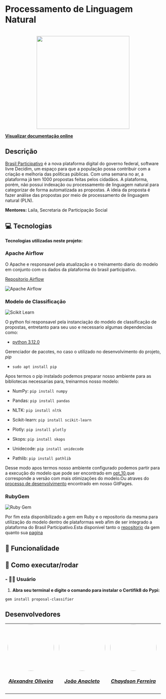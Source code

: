 # Processamento de Linguagem Natural 

<br/>
<div align="center">
  <a href="https://github.com/ResidenciaTICBrisa/07_ProcessamentoLinguagemNatural/tree/main">
    <img src="https://residenciaticbrisa.github.io/07_ProcessamentoLinguagemNatural/assets/img/logo.png" width="300" height="300">
  </a>
</div>

<p align="left"><a href="https://residenciaticbrisa.github.io/07_ProcessamentoLinguagemNatural/"><strong>Visualizar documentação online</strong></a></p>

## Descrição
[Brasil Participativo](https://brasilparticipativo.presidencia.gov.br/processes/programas/f/2/) é a nova plataforma digital do governo federal, software livre Decidim, um espaço para que a população possa contribuir com a criação e melhoria das políticas públicas. Com uma semana no ar, a plataforma já tem 1000 propostas feitas pelos cidadãos. A plataforma, porém, não possui indexação ou processamento de linguagem natural para categorizar de forma automatizada as propostas. A ideia da proposta é fazer análise das propostas por meio de processamento de linguagem natural (PLN).

**Mentores:** Laila, Secretaria de Participação Social

## 💻 Tecnologias

**Tecnologias utilizadas neste projeto:**

### Apache Airflow

O Apache e responsavel pela atualização e o treinamento diario do modelo em conjunto com os dados da plataforma do brasil participativo.

[Repositorio Airflow]()

![Apache Airflow](https://airflow.apache.org/images/feature-image.png)

### Modelo de Classificação 

![Scikit Learn](https://upload.wikimedia.org/wikipedia/commons/thumb/0/05/Scikit_learn_logo_small.svg/1200px-Scikit_learn_logo_small.svg.png)

O python foi responsavel pela instanciação do modelo de classificação de propostas, entretanto para seu uso  e necessario algumas dependencias como: 

 - [python 3.12.0](https://www.python.org/downloads/release/python-3120/) 

Gerenciador de pacotes, no caso o utilizado no desenvolvimento do projeto, *pip*

 - ```sudo apt install pip```

Apos termos o pip instalado podemos preparar nosso ambiente para as bibliotecas necessarias para, treinarmos nosso modelo:

- NumPy: ``` pip install numpy ```

- Pandas: ``` pip install pandas ```

- NLTK: ``` pip install nltk ```

- Scikit-learn: ``` pip install scikit-learn ```

- Plotly: ``` pip install plotly ```

- Skops: ``` pip install skops ```

- Unidecode: ``` pip install unidecode ```

- Pathlib: ``` pip install pathlib ```

Desse modo apos termos nosso ambiente configurado podemos partir para a execução do modelo que pode ser encontrado em [opt_10](https://github.com/ResidenciaTICBrisa/07_ProcessamentoLinguagemNatural/blob/main/production/otimizacoes_classifier/opt_10/v10.ipynb),que corresponde a versão com mais otimizações do modelo.Ou atraves do [processo de desenvolvimento](https://residenciaticbrisa.github.io/07_ProcessamentoLinguagemNatural/processo_de_desenvolvimento/) encontrado em nosso GitPages.

### RubyGem

![Ruby Gem](https://sempreupdate.com.br/wp-content/uploads/2017/08/rubygems.png)

Por fim esta disponibilizado a gem em Ruby e o repositorio da mesma para utilização do modelo dentro de plataformas web afim de ser integrado a plataforma do Brasil Participativo.Esta disponivel tanto o [repositorio](https://github.com/chaydson/proposal-classifier) da gem quanto sua [pagina](https://rubygems.org/gems/proposal-classifier) 

## 🤖 Funcionalidade

## 🛞 Como executar/rodar

### **- 👩‍🦰 Usuário**

1. **Abra seu terminal e digite o comando para instalar o Certifik8 do Pypi:**
```
gem install proposal-classifier
```

## Desenvolvedores

<center>
<table style="margin-left: auto; margin-right: auto;">
    <tr>
        <td align="center">
            <a href="https://github.com/LexTOliver">
                <img style="border-radius: 50%;" src="https://avatars.githubusercontent.com/u/27731119?v=4" width="150px;"/>
                <h5 class="text-center">Alexandre Oliveira</h5>
            </a>
        </td>
        <td align="center">
            <a href="https://github.com/jpanacleto2">
                <img style="border-radius: 50%;" src="https://avatars.githubusercontent.com/u/56097889?v=4" width="150px;"/>
                <h5 class="text-center">João Anacleto</h5>
            </a>
        </td>
        <td align="center">
            <a href="https://github.com/chaydson">
                <img style="border-radius: 50%;" src="https://avatars.githubusercontent.com/u/90580219?v=4" width="150px;"/>
                <h5 class="text-center">Chaydson Ferreira</h5>
            </a>
        </td>
        </td>
        <td align="center">
            <a href="https://github.com/Leanddro13">
                <img style="border-radius: 50%;" src="https://avatars.githubusercontent.com/u/86811628?v=4" width="150px;"/>
                <h5 class="text-center">Leandro Silva</h5>
            </a>
        </td>
</table>
</center>
